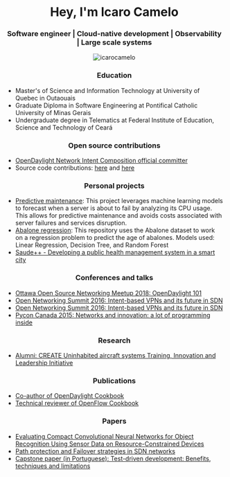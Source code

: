 <h1 align="center">Hey, I'm lcaro Camelo</h1>
<h3 align="center">Software engineer | Cloud-native development | Observability | Large scale systems</h3>

<p align="center"> <img src="https://komarev.com/ghpvc/?username=icarocamelo&label=Profile%20views&color=0e75b6&style=flat" alt="icarocamelo" /> </p>

<!--
<h3 align="center">Languages and Tools</h3>
<p align="left"> <a href="https://aws.amazon.com" target="_blank" rel="noreferrer"> <img src="https://raw.githubusercontent.com/devicons/devicon/master/icons/amazonwebservices/amazonwebservices-original-wordmark.svg" alt="aws" width="40" height="40"/> </a> <a href="https://www.gnu.org/software/bash/" target="_blank" rel="noreferrer"> <img src="https://www.vectorlogo.zone/logos/gnu_bash/gnu_bash-icon.svg" alt="bash" width="40" height="40"/> </a> <a href="https://www.w3schools.com/cs/" target="_blank" rel="noreferrer"> <img src="https://raw.githubusercontent.com/devicons/devicon/master/icons/csharp/csharp-original.svg" alt="csharp" width="40" height="40"/> </a> <a href="https://www.docker.com/" target="_blank" rel="noreferrer"> <img src="https://raw.githubusercontent.com/devicons/devicon/master/icons/docker/docker-original-wordmark.svg" alt="docker" width="40" height="40"/> </a> <a href="https://www.elastic.co" target="_blank" rel="noreferrer"> <img src="https://www.vectorlogo.zone/logos/elastic/elastic-icon.svg" alt="elasticsearch" width="40" height="40"/> </a> <a href="https://flask.palletsprojects.com/" target="_blank" rel="noreferrer"> <img src="https://www.vectorlogo.zone/logos/pocoo_flask/pocoo_flask-icon.svg" alt="flask" width="40" height="40"/> </a> <a href="https://git-scm.com/" target="_blank" rel="noreferrer"> <img src="https://www.vectorlogo.zone/logos/git-scm/git-scm-icon.svg" alt="git" width="40" height="40"/> </a> <a href="https://golang.org" target="_blank" rel="noreferrer"> <img src="https://raw.githubusercontent.com/devicons/devicon/master/icons/go/go-original.svg" alt="go" width="40" height="40"/> </a> <a href="https://grafana.com" target="_blank" rel="noreferrer"> <img src="https://www.vectorlogo.zone/logos/grafana/grafana-icon.svg" alt="grafana" width="40" height="40"/> </a> <a href="https://www.java.com" target="_blank" rel="noreferrer"> <img src="https://raw.githubusercontent.com/devicons/devicon/master/icons/java/java-original.svg" alt="java" width="40" height="40"/> </a> <a href="https://www.jenkins.io" target="_blank" rel="noreferrer"> <img src="https://www.vectorlogo.zone/logos/jenkins/jenkins-icon.svg" alt="jenkins" width="40" height="40"/> </a> <a href="https://kafka.apache.org/" target="_blank" rel="noreferrer"> <img src="https://www.vectorlogo.zone/logos/apache_kafka/apache_kafka-icon.svg" alt="kafka" width="40" height="40"/> </a> <a href="https://www.elastic.co/kibana" target="_blank" rel="noreferrer"> <img src="https://www.vectorlogo.zone/logos/elasticco_kibana/elasticco_kibana-icon.svg" alt="kibana" width="40" height="40"/> </a> <a href="https://kubernetes.io" target="_blank" rel="noreferrer"> <img src="https://www.vectorlogo.zone/logos/kubernetes/kubernetes-icon.svg" alt="kubernetes" width="40" height="40"/> </a> <a href="https://www.linux.org/" target="_blank" rel="noreferrer"> <img src="https://raw.githubusercontent.com/devicons/devicon/master/icons/linux/linux-original.svg" alt="linux" width="40" height="40"/> </a> <a href="https://www.mongodb.com/" target="_blank" rel="noreferrer"> <img src="https://raw.githubusercontent.com/devicons/devicon/master/icons/mongodb/mongodb-original-wordmark.svg" alt="mongodb" width="40" height="40"/> </a> <a href="https://www.nginx.com" target="_blank" rel="noreferrer"> <img src="https://raw.githubusercontent.com/devicons/devicon/master/icons/nginx/nginx-original.svg" alt="nginx" width="40" height="40"/> </a> <a href="https://pandas.pydata.org/" target="_blank" rel="noreferrer"> <img src="https://raw.githubusercontent.com/devicons/devicon/2ae2a900d2f041da66e950e4d48052658d850630/icons/pandas/pandas-original.svg" alt="pandas" width="40" height="40"/> </a> <a href="https://www.postgresql.org" target="_blank" rel="noreferrer"> <img src="https://raw.githubusercontent.com/devicons/devicon/master/icons/postgresql/postgresql-original-wordmark.svg" alt="postgresql" width="40" height="40"/> </a> <a href="https://postman.com" target="_blank" rel="noreferrer"> <img src="https://www.vectorlogo.zone/logos/getpostman/getpostman-icon.svg" alt="postman" width="40" height="40"/> </a> <a href="https://www.python.org" target="_blank" rel="noreferrer"> <img src="https://raw.githubusercontent.com/devicons/devicon/master/icons/python/python-original.svg" alt="python" width="40" height="40"/> </a> <a href="https://pytorch.org/" target="_blank" rel="noreferrer"> <img src="https://www.vectorlogo.zone/logos/pytorch/pytorch-icon.svg" alt="pytorch" width="40" height="40"/> </a> <a href="https://www.rabbitmq.com" target="_blank" rel="noreferrer"> <img src="https://www.vectorlogo.zone/logos/rabbitmq/rabbitmq-icon.svg" alt="rabbitMQ" width="40" height="40"/> </a> <a href="https://scikit-learn.org/" target="_blank" rel="noreferrer"> <img src="https://upload.wikimedia.org/wikipedia/commons/0/05/Scikit_learn_logo_small.svg" alt="scikit_learn" width="40" height="40"/> </a> <a href="https://seaborn.pydata.org/" target="_blank" rel="noreferrer"> <img src="https://seaborn.pydata.org/_images/logo-mark-lightbg.svg" alt="seaborn" width="40" height="40"/> </a> <a href="https://spring.io/" target="_blank" rel="noreferrer"> <img src="https://www.vectorlogo.zone/logos/springio/springio-icon.svg" alt="spring" width="40" height="40"/> </a> <a href="https://www.sqlite.org/" target="_blank" rel="noreferrer"> <img src="https://www.vectorlogo.zone/logos/sqlite/sqlite-icon.svg" alt="sqlite" width="40" height="40"/> </a> <a href="https://www.vagrantup.com/" target="_blank" rel="noreferrer"> <img src="https://www.vectorlogo.zone/logos/vagrantup/vagrantup-icon.svg" alt="vagrant" width="40" height="40"/> </a> </p>
-->

<h3 align="center">Education</h3>

- Master's of Science and Information Technology at University of Quebec in Outaouais 
- Graduate Diploma in Software Engineering at Pontifical Catholic University of Minas Gerais
- Undergraduate degree in Telematics at Federal Institute of Education, Science and Technology of Ceará

<h3 align="center">Open source contributions</h3>

- [OpenDaylight Network Intent Composition official committer](https://lf-opendaylight.atlassian.net/wiki/spaces/ODL/pages/12525211/Network+Intent+Composition)
- Source code contributions: [here](https://git.opendaylight.org/gerrit/q/owner:icamelo%2540inocybe.com) and [here](https://git.opendaylight.org/gerrit/q/owner:icarorvc%2540gmail.com)

<h3 align="center">Personal projects</h3>

- [Predictive maintenance](https://github.com/icarocamelo/Elements-of-Applied-AI): This project leverages machine learning models to forecast when a server is about to fail by analyzing its CPU usage. This allows for predictive maintenance and avoids costs associated with server failures and services disruption.
- [Abalone regression](https://github.com/icarocamelo/AbaloneRegression): This repository uses the Abalone dataset to work on a regression problem to predict the age of abalones. Models used: Linear Regression, Decision Tree, and Random Forest
- [Saude++ - Developing a public health management system in a smart city](https://github.com/icarocamelo/software-engineering-postgraduate/tree/master/tcc-final-project)

  
<h3 align="center">Conferences and talks</h3>

- [Ottawa Open Source Networking Meetup 2018: OpenDaylight 101](https://www.cengn.ca/information-centre/news/events/nov-2018-open-source-meetup/)
- [Open Networking Summit 2016: Intent-based VPNs and its future in SDN](https://ons2016.sched.com/event/67oC/intent-based-vpns-and-its-future-in-sdn-icaro-camelo-inocybe-technologies)
- [Open Networking Summit 2016: Intent-based VPNs and its future in SDN](https://ons2016.sched.com/event/67oC/intent-based-vpns-and-its-future-in-sdn-icaro-camelo-inocybe-technologies)
- [Pycon Canada 2015: Networks and innovation: a lot of programming inside](https://2015.pycon.ca/en/schedule/)

<h3 align="center">Research</h3>

- [Alumni: CREATE Uninhabited aircraft systems Training, Innovation and Leadership Initiative](https://carleton.ca/utili/icaro-ramon-veras-camelo/)

<h3 align="center">Publications</h3>

- [Co-author of OpenDaylight Cookbook](https://www.packtpub.com/en-ca/product/opendaylight-cookbook-9781786469052)
- [Technical reviewer of OpenFlow Cookbook](https://www.packtpub.com/en-us/product/openflow-cookbook-9781783987948)


<h3 align="center">Papers</h3>

- [Evaluating Compact Convolutional Neural Networks for Object Recognition Using Sensor Data on Resource-Constrained Devices](https://www.mdpi.com/2673-4591/58/1/6)
- [Path protection and Failover strategies in SDN networks](http://events17.linuxfoundation.org/sites/events/files/slides/Path%20protection%20and%20failover%20strategies%20in%20SDN%20networks.pdf)
- [Capstone paper (in Portuguese): Test-driven development: Benefits, techniques and limitations](https://drive.google.com/file/d/0BximnxP_c76nNjliMTk0NWYtNTYwOS00MDA3LWI0MGUtZmU2MWIxZWQ1NzAz/view?usp=sharing&resourcekey=0-rkcJU1jlpusb_oXyDg6UAQ)




